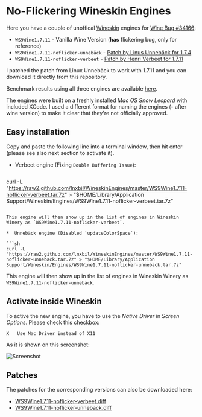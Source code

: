 # No-Flickering Wineskin Engines
Here you have a couple of unoffical [Wineskin](http://wineskin.urgesoftware.com/tiki-index.php) engines for [Wine Bug #34166](http://bugs.winehq.org/show_bug.cgi?id=34166):

* ```WS9Wine1.7.11``` - Vanilla Wine Version (**has** flickering bug, only for reference)
* ```WS9Wine1.7.11-noflicker-unnebäck``` - [Patch by Linus Unnebäck for 1.7.4](http://bugs.winehq.org/attachment.cgi?id=46394&action=edit)
* ```WS9Wine1.7.11-noflicker-verbeet``` - [Patch by Henri Verbeet for 1.7.11](http://bugs.winehq.org/attachment.cgi?id=47352&action=edit)

I patched the patch from Linux Unnebäck to work with 1.7.11 and you can download it directly from this repository.

Benchmark results using all three engines are available [here](https://github.com/lnxbil/WineskinEngines/tree/master/Benchmark-1.7.11).

The engines were built on a freshly installed *Mac OS Snow Leopard* with included XCode. I used a different format for naming the engines (**-** after wine version) to make it clear that they're not officially approved.

## Easy installation

Copy and paste the following line into a terminal window, then hit enter (please see also next section to activate it).

*  Verbeet engine (Fixing `Double Buffering Issue`):

   ```sh
curl -L "https://raw2.github.com/lnxbil/WineskinEngines/master/WS9Wine1.7.11-noflicker-verbeet.tar.7z" > "$HOME/Library/Application Support/Wineskin/Engines/WS9Wine1.7.11-noflicker-verbeet.tar.7z"
   ```

   This engine will then show up in the list of engines in Wineskin Winery as `WS9Wine1.7.11-noflicker-verbeet`.

*  Unnebäck engine (Disabled `updateColorSpace`):

   ```sh
curl -L "https://raw2.github.com/lnxbil/WineskinEngines/master/WS9Wine1.7.11-noflicker-unneback.tar.7z" > "$HOME/Library/Application Support/Wineskin/Engines/WS9Wine1.7.11-noflicker-unnebäck.tar.7z"
   ```

   This engine will then show up in the list of engines in Wineskin Winery as `WS9Wine1.7.11-noflicker-unnebäck`.

## Activate inside Wineskin
To active the new engine, you have to use the _Native Driver_ in _Screen Options_. Please check this checkbox:

    X   Use Mac Driver instead of X11
    
As it is shown on this screenshot:

![Screenshot](https://github.com/lnxbil/WineskinEngines/raw/master/screen_options)

## Patches
The patches for the corresponding versions can also be downloaded here:

* [WS9Wine1.7.11-noflicker-verbeet.diff](https://raw2.github.com/lnxbil/WineskinEngines/master/WS9Wine1.7.11-noflicker-verbeet.diff)
* [WS9Wine1.7.11-noflicker-unneback.diff](https://raw2.github.com/lnxbil/WineskinEngines/master/WS9Wine1.7.11-noflicker-unneback.diff)
